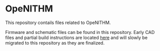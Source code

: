 # OpeNITHM

This repository contails files related to OpeNITHM.

Firmware and schematic files can be found in this repository. Early CAD files and partial build instructions are located [here](https://drive.google.com/open?id=13EOi3ONAabND2K3P6B_jKoXaEpfQZMc9) and will slowly be migrated to this repository as they are finalized.
